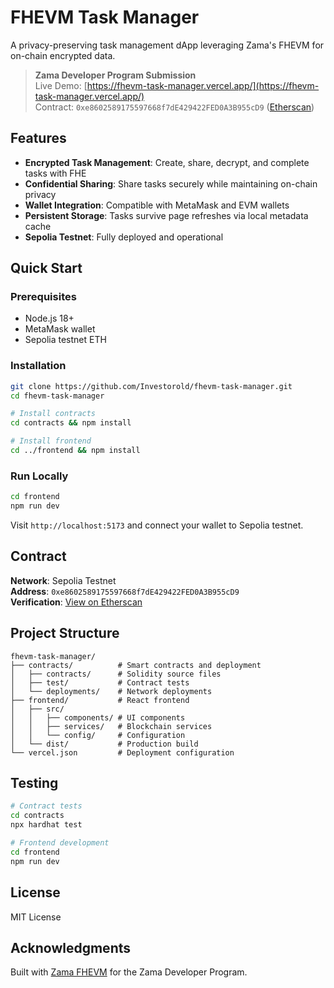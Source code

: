 # FHEVM Task Manager

A privacy-preserving task management dApp leveraging Zama's FHEVM for on-chain encrypted data.

> **Zama Developer Program Submission**  
> Live Demo: [https://fhevm-task-manager.vercel.app/](https://fhevm-task-manager.vercel.app/)  
> Contract: `0xe8602589175597668f7dE429422FED0A3B955cD9` ([Etherscan](https://sepolia.etherscan.io/address/0xe8602589175597668f7dE429422FED0A3B955cD9))

## Features

- **Encrypted Task Management**: Create, share, decrypt, and complete tasks with FHE
- **Confidential Sharing**: Share tasks securely while maintaining on-chain privacy
- **Wallet Integration**: Compatible with MetaMask and EVM wallets
- **Persistent Storage**: Tasks survive page refreshes via local metadata cache
- **Sepolia Testnet**: Fully deployed and operational

## Quick Start

### Prerequisites
- Node.js 18+
- MetaMask wallet
- Sepolia testnet ETH

### Installation
```bash
git clone https://github.com/Investorold/fhevm-task-manager.git
cd fhevm-task-manager

# Install contracts
cd contracts && npm install

# Install frontend
cd ../frontend && npm install
```

### Run Locally
```bash
cd frontend
npm run dev
```

Visit `http://localhost:5173` and connect your wallet to Sepolia testnet.

## Contract

**Network**: Sepolia Testnet  
**Address**: `0xe8602589175597668f7dE429422FED0A3B955cD9`  
**Verification**: [View on Etherscan](https://sepolia.etherscan.io/address/0xe8602589175597668f7dE429422FED0A3B955cD9)

## Project Structure

```
fhevm-task-manager/
├── contracts/          # Smart contracts and deployment
│   ├── contracts/      # Solidity source files
│   ├── test/           # Contract tests
│   └── deployments/    # Network deployments
├── frontend/           # React frontend
│   ├── src/
│   │   ├── components/ # UI components
│   │   ├── services/   # Blockchain services
│   │   └── config/     # Configuration
│   └── dist/           # Production build
└── vercel.json         # Deployment configuration
```

## Testing

```bash
# Contract tests
cd contracts
npx hardhat test

# Frontend development
cd frontend
npm run dev
```

## License

MIT License

## Acknowledgments

Built with [Zama FHEVM](https://docs.zama.ai/fhevm) for the Zama Developer Program.
